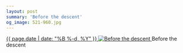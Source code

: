 ```yaml
---
layout: post
summary: 'Before the descent'
og_image: 521-960.jpg
---
```


<p>
 <time>
  <a href="/521">
   {{ page.date | date: "%B %-d, %Y" }}
  </a>
 </time>
 <a href="/521">
  <img alt="Before the descent" data-taken="8/14/2016" sizes="(min-width: 700px) 50vw, calc(100vw - 2rem)" src="{{ site.assets_url }}/521-480.jpg" srcset="{{ site.assets_url }}/521-240.jpg 240w, {{ site.assets_url }}/521-480.jpg 480w, {{ site.assets_url }}/521-720.jpg 720w, {{ site.assets_url }}/521-960.jpg 960w"/>
 </a>
 <span>
  Before the descent
 </span>
</p>
